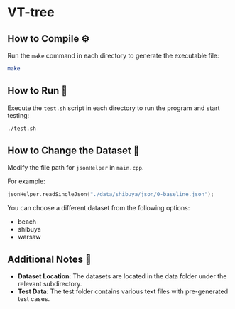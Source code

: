 # VT-tree

## How to Compile ⚙️

Run the `make` command in each directory to generate the executable file:

```bash
make
```

## How to Run 🚀

Execute the `test.sh` script in each directory to run the program and start testing:

```bash
./test.sh
```

## How to Change the Dataset 🔄

Modify the file path for `jsonHelper` in `main.cpp`.

For example:  
```cpp
jsonHelper.readSingleJson("./data/shibuya/json/0-baseline.json");
```

You can choose a different dataset from the following options:

- beach
- shibuya
- warsaw

## Additional Notes 📑
- **Dataset Location**: The datasets are located in the data folder under the relevant subdirectory.
- **Test Data**: The test folder contains various text files with pre-generated test cases.